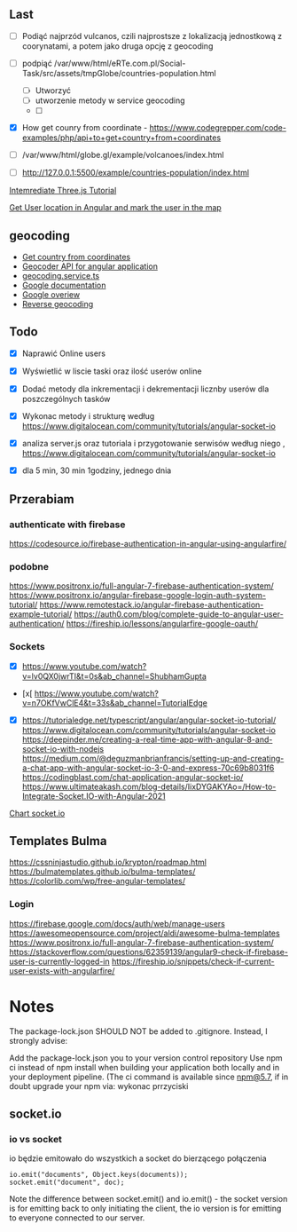 ## Last

- [ ] Podiąć najprzód vulcanos, czili najprostsze z lokalizacją jednostkową z coorynatami, a potem jako druga opcję z geocoding
- [ ] podpiąć /var/www/html/eRTe.com.pl/Social-Task/src/assets/tmpGlobe/countries-population.html
  - [ ] Utworzyć 
  - [ ] utworzenie metody w service geocoding
  - [ ] 
- [x] How get counry from coordinate - https://www.codegrepper.com/code-examples/php/api+to+get+country+from+coordinates
- [ ] /var/www/html/globe.gl/example/volcanoes/index.html
- [ ] http://127.0.0.1:5500/example/countries-population/index.html


[Intemrediate Three.js Tutorial](https://youtu.be/vM8M4QloVL0?t=434)

[Get User location in Angular and mark the user in the map](https://www.youtube.com/watch?v=orjkt0VHt1c&ab_channel=FunOfHeuristic)



## geocoding
- [Get country from coordinates]([https://link](https://www.codegrepper.com/code-examples/php/api+to+get+country+from+coordinates))
- [Geocoder API for angular application](https://developer.here.com/blog/using-the-here-geocoder-api-for-javascript-in-an-angular-application)
- [geocoding.service.ts]((https://github.com/robisim74/angular-maps/blob/master/src/app/services/geocoding.service.ts))
- [Google documentation]([https://link](https://developers.google.com/maps/documentation/javascript/geocoding))
- [Google overiew]([https://link](https://developers.google.com/maps/documentation/geocoding/overview))
- [Reverse geocoding]([https://link](https://developers.google.com/maps/documentation/javascript/examples/geocoding-reverse#maps_geocoding_reverse-typescript))

## Todo

- [x] Naprawić Online users
- [x] Wyświetlić w liscie taski oraz ilość userów online 
- [x] Dodać metody dla inkrementacji i dekrementacji licznby userów dla poszczególnych tasków
- [x] Wykonac metody i strukturę według https://www.digitalocean.com/community/tutorials/angular-socket-io
- [x] analiza server.js oraz tutoriala i przygotowanie serwisów według niego , https://www.digitalocean.com/community/tutorials/angular-socket-io
- [x] dla 5 min, 30 min 1godziny, jednego dnia



## Przerabiam
### authenticate with firebase
https://codesource.io/firebase-authentication-in-angular-using-angularfire/

### podobne
https://www.positronx.io/full-angular-7-firebase-authentication-system/
https://www.positronx.io/angular-firebase-google-login-auth-system-tutorial/
https://www.remotestack.io/angular-firebase-authentication-example-tutorial/
https://auth0.com/blog/complete-guide-to-angular-user-authentication/
https://fireship.io/lessons/angularfire-google-oauth/

### Sockets
- [x] https://www.youtube.com/watch?v=lv0QX0jwrTI&t=0s&ab_channel=ShubhamGupta
- [x[ https://www.youtube.com/watch?v=n7OKfVwClE4&t=33s&ab_channel=TutorialEdge
- [x] https://tutorialedge.net/typescript/angular/angular-socket-io-tutorial/
https://www.digitalocean.com/community/tutorials/angular-socket-io
https://deepinder.me/creating-a-real-time-app-with-angular-8-and-socket-io-with-nodejs
https://medium.com/@deguzmanbrianfrancis/setting-up-and-creating-a-chat-app-with-angular-socket-io-3-0-and-express-70c69b8031f6
https://codingblast.com/chat-application-angular-socket-io/
https://www.ultimateakash.com/blog-details/IixDYGAKYAo=/How-to-Integrate-Socket.IO-with-Angular-2021


[Chart socket.io](https://www.youtube.com/watch?v=MCYIQXeoU30) 


## Templates Bulma
https://cssninjastudio.github.io/krypton/roadmap.html
https://bulmatemplates.github.io/bulma-templates/
https://colorlib.com/wp/free-angular-templates/

### Login
https://firebase.google.com/docs/auth/web/manage-users
https://awesomeopensource.com/project/aldi/awesome-bulma-templates
https://www.positronx.io/full-angular-7-firebase-authentication-system/
https://stackoverflow.com/questions/62359139/angular9-check-if-firebase-user-is-currently-logged-in
https://fireship.io/snippets/check-if-current-user-exists-with-angularfire/

# Notes

The package-lock.json SHOULD NOT be added to .gitignore. Instead, I strongly advise:

Add the package-lock.json you to your version control repository
Use npm ci instead of npm install when building your application both locally and in your deployment pipeline.
(The ci command is available since npm@5.7, if in doubt upgrade your npm via:
wykonac prrzyciski

## socket.io

### io vs socket

io będzie emitowało do wszystkich a socket do bierzącego połączenia

    io.emit("documents", Object.keys(documents));
    socket.emit("document", doc);

Note the difference between socket.emit() and io.emit() - the socket version is for emitting back to only initiating the client, the io version is for emitting to everyone connected to our server.




